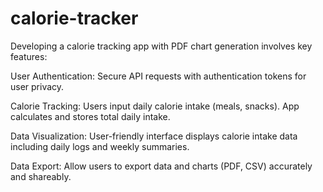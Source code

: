 # calorie-tracker
Developing a calorie tracking app with PDF chart generation involves key features:

User Authentication: Secure API requests with authentication tokens for user privacy.

Calorie Tracking: Users input daily calorie intake (meals, snacks). App calculates and stores total daily intake.

Data Visualization: User-friendly interface displays calorie intake data including daily logs and weekly summaries.

Data Export: Allow users to export data and charts (PDF, CSV) accurately and shareably.
